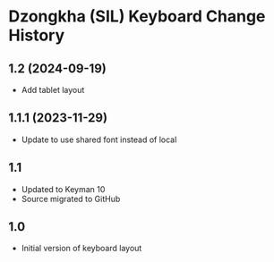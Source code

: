 Dzongkha (SIL) Keyboard Change History
=======================

1.2 (2024-09-19)
----------------
* Add tablet layout

1.1.1 (2023-11-29)
----------------
* Update to use shared font instead of local

1.1
-----------------
* Updated to Keyman 10
* Source migrated to GitHub

1.0
-----------------
* Initial version of keyboard layout
